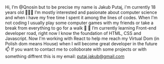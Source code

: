 Hi, I’m @Qnosin but to be precise my name is Jakub Putaj, i'm currently 18 years old
🧑🏻‍💻 I’m mostly interested and pasionate about computer science and when i have my free time I spent it among the lines of codes. When I'm not coding I usually play some computer games with my friends or take a break from everything to go for a walk 👟
🌱 I’m currently learning Front-end developer road, right now I know the foundation of HTML, CSS and Javascript. Now I'm working with React to help me reach my Virtual Dom (in Polish dom means House) when I will become great developer in the future
📫 If you want to contact me to colloborate with some projects or with something diffrent this is my email: putaj.jakub@gmail.com
<!---
Qnosin/Qnosin is a ✨ special ✨ repository because its `README.md` (this file) appears on your GitHub profile.
You can click the Preview link to take a look at your changes.
--->
